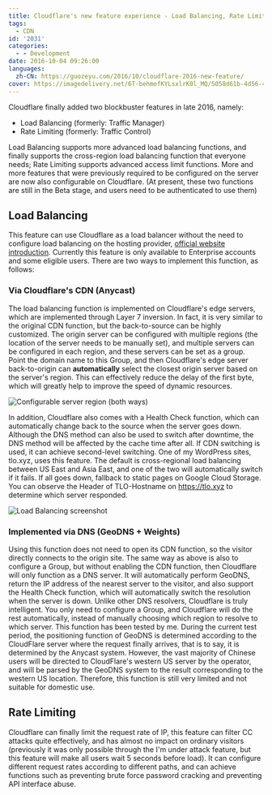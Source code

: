 ```yaml
---
title: Cloudflare's new feature experience - Load Balancing, Rate Limiting
tags:
  - CDN
id: '2031'
categories:
  - - Development
date: 2016-10-04 09:26:00
languages:
  zh-CN: https://guozeyu.com/2016/10/cloudflare-2016-new-feature/
cover: https://imagedelivery.net/6T-behmofKYLsxlrK0l_MQ/5058d61b-4d56-41f8-fbe5-301aff832000/large
---
```


Cloudflare finally added two blockbuster features in late 2016, namely:

* Load Balancing (formerly: Traffic Manager)
* Rate Limiting (formerly: Traffic Control)

Load Balancing supports more advanced load balancing functions, and finally supports the cross-region load balancing function that everyone needs; Rate Limiting supports advanced access limit functions. More and more features that were previously required to be configured on the server are now also configurable on Cloudflare. (At present, these two functions are still in the Beta stage, and users need to be authenticated to use them)
<!-- more -->

## Load Balancing

This feature can use Cloudflare as a load balancer without the need to configure load balancing on the hosting provider, [official website introduction](https://www.cloudflare.com/load-balancing/). Currently this feature is only available to Enterprise accounts and some eligible users. There are two ways to implement this function, as follows:

### Via Cloudflare's CDN (Anycast)

The load balancing function is implemented on Cloudflare's edge servers, which are implemented through Layer 7 inversion. In fact, it is very similar to the original CDN function, but the back-to-source can be highly customized. The origin server can be configured with multiple regions (the location of the server needs to be manually set), and multiple servers can be configured in each region, and these servers can be set as a group. Point the domain name to this Group, and then Cloudflare's edge server back-to-origin can **automatically** select the closest origin server based on the server's region. This can effectively reduce the delay of the first byte, which will greatly help to improve the speed of dynamic resources.

![Configurable server region (both ways)](https://imagedelivery.net/6T-behmofKYLsxlrK0l_MQ/aea1c03b-6097-4ecc-51ff-66abf1014500/large)

In addition, Cloudflare also comes with a Health Check function, which can automatically change back to the source when the server goes down. Although the DNS method can also be used to switch after downtime, the DNS method will be affected by the cache time after all. If CDN switching is used, it can achieve second-level switching. One of my WordPress sites, tlo.xyz, uses this feature. The default is cross-regional load balancing between US East and Asia East, and one of the two will automatically switch if it fails. If all goes down, fallback to static pages on Google Cloud Storage. You can observe the Header of TLO-Hostname on https://tlo.xyz to determine which server responded.

![Load Balancing screenshot](https://imagedelivery.net/6T-behmofKYLsxlrK0l_MQ/5058d61b-4d56-41f8-fbe5-301aff832000/large)

### Implemented via DNS (GeoDNS + Weights)

Using this function does not need to open its CDN function, so the visitor directly connects to the origin site. The same way as above is also to configure a Group, but without enabling the CDN function, then Cloudflare will only function as a DNS server. It will automatically perform GeoDNS, return the IP address of the nearest server to the visitor, and also support the Health Check function, which will automatically switch the resolution when the server is down. Unlike other DNS resolvers, Cloudflare is truly intelligent. You only need to configure a Group, and Cloudflare will do the rest automatically, instead of manually choosing which region to resolve to which server. This function has been tested by me. During the current test period, the positioning function of GeoDNS is determined according to the CloudFlare server where the request finally arrives, that is to say, it is determined by the Anycast system. However, the vast majority of Chinese users will be directed to CloudFlare's western US server by the operator, and will be parsed by the GeoDNS system to the result corresponding to the western US location. Therefore, this function is still very limited and not suitable for domestic use.

## Rate Limiting

Cloudflare can finally limit the request rate of IP, this feature can filter CC attacks quite effectively, and has almost no impact on ordinary visitors (previously it was only possible through the I'm under attack feature, but this feature will make all users wait 5 seconds before load). It can configure different request rates according to different paths, and can achieve functions such as preventing brute force password cracking and preventing API interface abuse.

